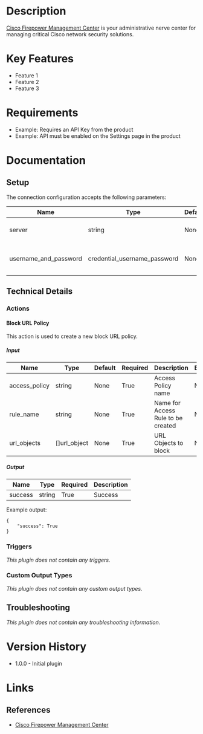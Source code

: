 # Description

[Cisco Firepower Management Center](https://www.cisco.com/c/en/us/products/security/firepower-management-center/index.html) is your administrative nerve center for managing critical Cisco network security solutions.

# Key Features

* Feature 1
* Feature 2
* Feature 3

# Requirements

* Example: Requires an API Key from the product
* Example: API must be enabled on the Settings page in the product

# Documentation

## Setup

The connection configuration accepts the following parameters:

|Name|Type|Default|Required|Description|Enum|
|----|----|-------|--------|-----------|----|
|server|string|None|False|Enter the address for the server|None|
|username_and_password|credential_username_password|None|True|Cisco username and password|None|

## Technical Details

### Actions

#### Block URL Policy

This action is used to create a new block URL policy.

##### Input

|Name|Type|Default|Required|Description|Enum|
|----|----|-------|--------|-----------|----|
|access_policy|string|None|True|Access Policy name|None|
|rule_name|string|None|True|Name for Access Rule to be created|None|
|url_objects|[]url_object|None|True|URL Objects to block|None|

##### Output

|Name|Type|Required|Description|
|----|----|--------|-----------|
|success|string|True|Success|

Example output:

```
{
    "success": True
}   
```

### Triggers

_This plugin does not contain any triggers._

### Custom Output Types

_This plugin does not contain any custom output types._

## Troubleshooting

_This plugin does not contain any troubleshooting information._

# Version History

* 1.0.0 - Initial plugin

# Links

## References

* [Cisco Firepower Management Center](https://www.cisco.com/c/en/us/products/security/firepower-management-center/index.html)

